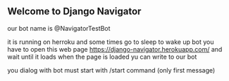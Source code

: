 ## Welcome to Django Navigator
our bot name is 
@NavigatorTestBot

it is running on herroku and some times go to sleep
to wake up bot you have to open this web page
https://django-navigator.herokuapp.com/
and wait until it loads
when the page is loaded yu can write to our bot

you dialog with bot must start with /start command
(only first message)
